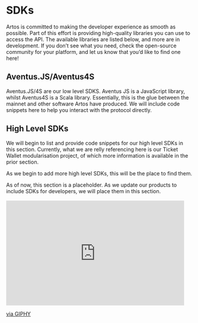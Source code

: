 # SDKs

Artos is committed to making the developer experience as smooth as possible. Part of this effort is providing high-quality libraries you can use to access the API. The available libraries are listed below, and more are in development. If you don’t see what you need, check the open-source community for your platform, and let us know that you’d like to find one here!


## Aventus.JS/Aventus4S

Aventus.JS/4S are our low level SDKS. Aventus JS is a JavaScript library, whilst Aventus4S is a Scala library. Essentially, this is the glue between the mainnet and other software Artos have produced. We will include code snippets here to help you interact with the protocol directly.

## High Level SDKs

We will begin to list and provide code snippets for our high level SDKs in this section. Currently, what we are relly referencing here is our Ticket Wallet modularisation project, of which more information is available in the prior section.

As we begin to add more high level SDKs, this will be the place to find them.

<aside class="notice">
As of now, this section is a placeholder. As we update our products to include SDKs for developers, we will place them in this section.<br/ ><br/ >
<iframe src="https://giphy.com/embed/ToMjGpjwk1MxyYRcQnK" width="480" height="283" frameBorder="0" class="giphy-embed" allowFullScreen></iframe><p><a href="https://giphy.com/gifs/shiba-inu-moon-pls-hello-trampoline-ToMjGpjwk1MxyYRcQnK">via GIPHY</a></p>
</aside>
